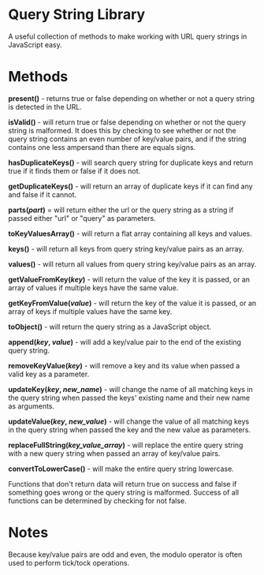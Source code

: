# Query String Library
 A useful collection of methods to make working with URL query strings in JavaScript easy.

# Methods

**present()** - returns true or false depending on whether or not a query string is detected in the URL.

**isValid()** - will return true or false depending on whether or not the query string is malformed. It does this by checking to see whether or not the query string contains an even number of key/value pairs, and if the string contains one less ampersand than there are equals signs.

**hasDuplicateKeys()** - will search query string for duplicate keys and return true if it finds them or false if it does not.

**getDuplicateKeys()** - will return an array of duplicate keys if it can find any and false if it cannot.

**parts(*part*)** = will return either the url or the query string as a string if passed either "url" or "query" as parameters.

**toKeyValuesArray()** - will return a flat array containing all keys and values.

**keys()** - will return all keys from query string key/value pairs as an array.

**values()** - will return all values from query string key/value pairs as an array.

**getValueFromKey(*key*)** - will return the value of the key it is passed, or an array of values if multiple keys have the same value.

**getKeyFromValue(*value*)** - will return the key of the value it is passed, or an array of keys if multiple values have the same key.

**toObject()** - will return the query string as a JavaScript object.

**append(*key*, *value*)** - will add a key/value pair to the end of the existing query string.

**removeKeyValue(*key*)** - will remove a key and its value when passed a valid key as a parameter.

**updateKey(*key*, *new_name*)** - will change the name of all matching keys in the query string when passed the keys' existing name and their new name as arguments.

**updateValue(*key*, *new_value*)** - will change the value of all matching keys in the query string when passed the key and the new value as parameters.

**replaceFullString(*key_value_array*)** - will replace the entire query string with a new query string when passed an array of key/value pairs.

**convertToLowerCase()** - will make the entire query string lowercase.

Functions that don't return data will return true on success and false if something goes wrong or the query string is malformed. Success of all functions can be determined by checking for not false.

# Notes

Because key/value pairs are odd and even, the modulo operator is often used to perform tick/tock operations.
